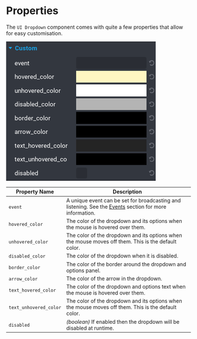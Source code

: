 # Properties

The `UI Dropdown` component comes with quite a few properties that allow for easy customisation.

![](images/3.png)

| Property Name | Description |
| ------------- | ----------- |
| `event` | A unique event can be set for broadcasting and listening.  See the [Events](/events) section for more information. |
| `hovered_color ` | The color of the dropdown and its options when the mouse is hovered over them. |
| `unhovered_color` | The color of the dropdown and its options when the mouse moves off them.  This is the default color. |
| `disabled_color` | The color of the dropdown when it is disabled. |
| `border_color` | The color of the border around the dropdown and options panel. |
| `arrow_color` | The color of the arrow in the dropdown. |
| `text_hovered_color` | The color of the dropdown and options text when the mouse is hovered over them. |
| `text_unhovered_color` | The color of the dropdown and its options when the mouse moves off them.  This is the default color. |
| `disabled` | _(boolean)_ If enabled then the dropdown will be disabled at runtime. |